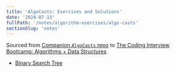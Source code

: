 ```yaml
---
title: 'AlgoCasts: Exercises and Solutions'
date: '2024-07-13'
fullPath: '/notes/algorithm-exercises/algo-casts'
sectionSlug: 'notes'
---
```


Sourced from [Companion `AlgoCasts` repo](https://github.com/StephenGrider/AlgoCasts) to [The Coding Interview Bootcamp: Algorithms + Data Structures](https://www.udemy.com/course/coding-interview-bootcamp-algorithms-and-data-structure/)

- [Binary Search Tree](/notes/algorithm-exercises/algo-casts/bst)
